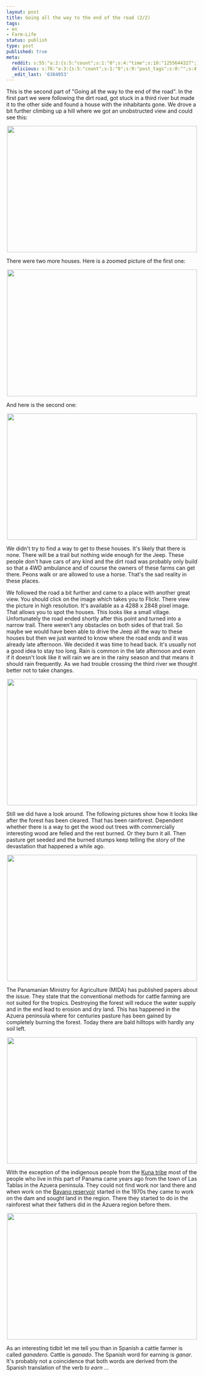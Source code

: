 ```yaml
---
layout: post
title: Going all the way to the end of the road (2/2)
tags:
- en
- Farm-Life
status: publish
type: post
published: true
meta:
  reddit: s:55:"a:2:{s:5:"count";s:1:"0";s:4:"time";s:10:"1255644327";}";
  delicious: s:78:"a:3:{s:5:"count";s:1:"0";s:9:"post_tags";s:0:"";s:4:"time";s:10:"1255644322";}";
  _edit_last: '6384953'
---
```

This is the second part of "Going all the way to the end of the road". In the first part we were following the dirt road, got stuck in a third river but made it to the other side and found a house with the inhabitants gone. We drove a bit further climbing up a hill where we got an unobstructed view and could see this:

<a href="http://www.flickr.com/photos/34665899@N00/3896354571" title="View '' on Flickr.com"><div style="text-align:center;"><img src="http://farm3.static.flickr.com/2571/3896354571_a7be3858fa.jpg" alt="" border="0" width="500" height="332" /></div></a>

There were two more houses. Here is a zoomed picture of the first one:

<a href="http://www.flickr.com/photos/34665899@N00/3896359503" title="View '' on Flickr.com"><div style="text-align:center;"><img src="http://farm4.static.flickr.com/3504/3896359503_7a668fe2ca.jpg" alt="" border="0" width="500" height="333" /></div></a>

And here is the second one:

<a href="http://www.flickr.com/photos/34665899@N00/3897137360" title="View '' on Flickr.com"><div style="text-align:center;"><img src="http://farm4.static.flickr.com/3531/3897137360_96a50944f8.jpg" alt="" border="0" width="500" height="332" /></div></a>

We didn't try to find a way to get to these houses. It's likely that there is none. There will be a trail but nothing wide enough for the Jeep. These people don't have cars of any kind and the dirt road was probably only build so that a 4WD ambulance and of course the owners of these farms can get there. Peons walk or are allowed to use a horse. That's the sad reality in these places.

We followed the road a bit further and came to a place with another great view. You should click on the image which takes you to Flickr. There view the picture in high resolution. It's available as a 4288 x 2848 pixel image. That allows you to spot the houses. This looks like a small village. Unfortunately the road ended shortly after this point and turned into a narrow trail. There weren't any obstacles on both sides of that trail. So maybe we would have been able to drive the Jeep all the way to these houses but then we just wanted to know where the road ends and it was already late afternoon. We decided it was time to head back. It's usually not a good idea to stay too long. Rain is common in the late afternoon and even if it doesn't look like it will rain we are in the rainy season and that means it should rain frequently. As we had trouble crossing the third river we thought better not to take changes.

<a href="http://www.flickr.com/photos/34665899@N00/3897132230" title="View '' on Flickr.com"><div style="text-align:center;"><img src="http://farm4.static.flickr.com/3505/3897132230_bcd4efe6af.jpg" alt="" border="0" width="500" height="332" /></div></a>

Still we did have a look around. The following pictures show how it looks like after the forest has been cleared. That has been rainforest. Dependent whether there is a way to get the wood out trees with commercially interesting wood are felled and the rest burned. Or they burn it all. Then pasture get seeded and the burned stumps keep telling the story of the devastation that happened a while ago.

<a href="http://www.flickr.com/photos/34665899@N00/3896349733" title="View '' on Flickr.com"><div style="text-align:center;"><img src="http://farm4.static.flickr.com/3524/3896349733_647d969a1a.jpg" alt="" border="0" width="500" height="332" /></div></a>

The Panamanian Ministry for Agriculture (MIDA) has published papers about the issue. They state that the conventional methods for cattle farming are not suited for the tropics. Destroying the forest will reduce the water supply and in the end lead to erosion and dry land. This has happened in the Azuera peninsula where for centuries pasture has been gained by completely burning the forest. Today there are bald hilltops with hardly any soil left.

<a href="http://www.flickr.com/photos/34665899@N00/3897126996" title="View '' on Flickr.com"><div style="text-align:center;"><img src="http://farm3.static.flickr.com/2474/3897126996_4237d69466.jpg" alt="" border="0" width="500" height="332" /></div></a>

With the exception of the indigenous people from the <a href="http://en.wikipedia.org/wiki/Kuna_(people)">Kuna tribe</a> most of the people who live in this part of Panama came years ago from the town of Las Tablas in the Azuera peninsula. They could not find work nor land there and when work on the <a href="http://en.wikipedia.org/wiki/Bayano_Dam">Bayano reservoir</a> started in the 1970s they came to work on the dam and sought land in the region. There they started to do in the rainforest what their fathers did in the Azuera region before them.

<a href="http://www.flickr.com/photos/34665899@N00/3896344807" title="View '' on Flickr.com"><div style="text-align:center;"><img src="http://farm4.static.flickr.com/3496/3896344807_638c9aa26d.jpg" alt="" border="0" width="500" height="332" /></div></a>

As an interesting tidbit let me tell you than in Spanish a cattle farmer is called <em>ganadero</em>. Cattle is <em>ganado</em>. The Spanish word for earning is <em>ganar</em>. It's probably not a coincidence that both words are derived from the Spanish translation of the verb <em>to earn</em> ...
